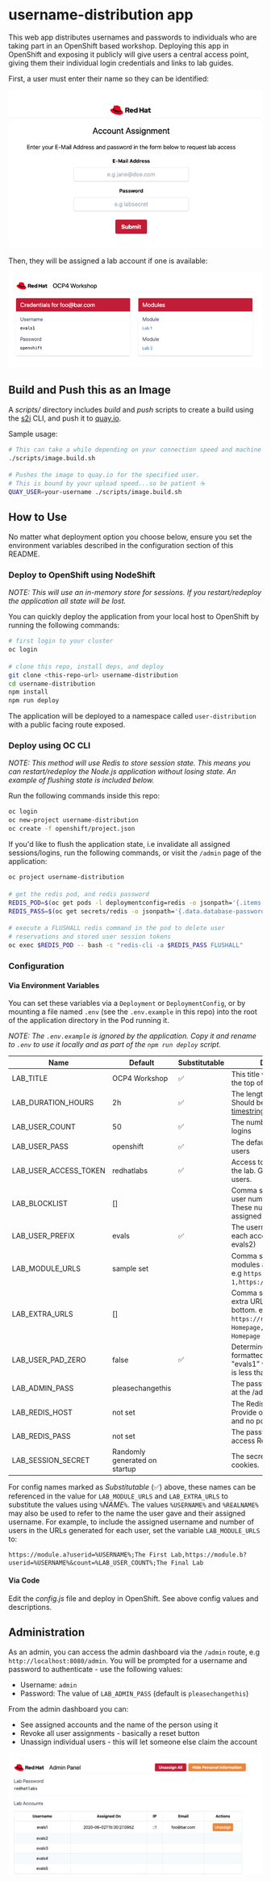 # username-distribution app

This web app distributes usernames and passwords to individuals who are taking part in an OpenShift based workshop. Deploying this app in OpenShift and exposing it publicly will give users a central access point, giving them their individual login credentials and links to lab guides.

First, a user must enter their name so they can be identified:

![Request Account](screens/account-request.png)

Then, they will be assigned a lab account if one is available:

![Home Screen](screens/home.png)

## Build and Push this as an Image

A *scripts/* directory includes *build* and *push* scripts to create a build
using the [s2i](https://github.com/openshift/source-to-image) CLI, and push it
to [quay.io](https;//quay.io).

Sample usage:

```bash
# This can take a while depending on your connection speed and machine specs
./scripts/image.build.sh

# Pushes the image to quay.io for the specified user.
# This is bound by your upload speed...so be patient ☕
QUAY_USER=your-username ./scripts/image.build.sh
```

## How to Use

No matter what deployment option you choose below, ensure you set the
environment variables described in the configuration section of this README.

### Deploy to OpenShift using NodeShift

*NOTE: This will use an in-memory store for sessions. If you restart/redeploy the application all state will be lost.*

You can quickly deploy the application from your local host to OpenShift by running the following commands:

```bash
# first login to your cluster
oc login

# clone this repo, install deps, and deploy
git clone <this-repo-url> username-distribution
cd username-distribution
npm install
npm run deploy
```

The application will be deployed to a namespace called `user-distribution` with a public facing route exposed.

### Deploy using OC CLI

*NOTE: This method will use Redis to store session state. This means you can restart/redeploy the Node.js application without losing state. An example of flushing state is included below.*

Run the following commands inside this repo:

```bash
oc login
oc new-project username-distribution
oc create -f openshift/project.json
```

If you'd like to flush the application state, i.e invalidate all assigned
sessions/logins, run the following commands, or visit the `/admin` page of
the application:

```bash
oc project username-distribution

# get the redis pod, and redis password
REDIS_POD=$(oc get pods -l deploymentconfig=redis -o jsonpath='{.items[0].metadata.name}')
REDIS_PASS=$(oc get secrets/redis -o jsonpath='{.data.database-password}' | base64 -D)

# execute a FLUSHALL redis command in the pod to delete user
# reservations and stored user session tokens
oc exec $REDIS_POD -- bash -c "redis-cli -a $REDIS_PASS FLUSHALL"
```

### Configuration

#### Via Environment Variables

You can set these variables via a `Deployment` or `DeploymentConfig`, or by mounting a file named `.env` (see the `.env.example` in this repo) into the root of the application directory in the Pod running it.

*NOTE: The `.env.example` is ignored by the application. Copy it and rename to `.env` to use it locally and as part of the `npm run deploy` script.*

| Name | Default | Substitutable | Description |
| ---- | ------- | ------------- | ----------- |
| LAB_TITLE | OCP4 Workshop | ✅| This title will be displayed at the top of the page |
| LAB_DURATION_HOURS | 2h | ✅|  The length of the event. Should be in a format per [timestring docs](https://www.npmjs.com/package/timestring) |
| LAB_USER_COUNT | 50 | ✅|  The number of available user logins |
| LAB_USER_PASS | openshift | ✅|  The default password for all users |
| LAB_USER_ACCESS_TOKEN | redhatlabs | ✅|  Access token required to join the lab. Give this to your users. |
| LAB_BLOCKLIST | [] | | Comma separated list of user numbers to block off. These numbers will not be assigned |
| LAB_USER_PREFIX | evals | ✅| The username prefix for each account (eg. evals1, evals2) |
| LAB_MODULE_URLS | sample set | | Comma separated list of modules and module names, e.g `https://module.a;Lab 1,https://module.b;Lab2` |
| LAB_EXTRA_URLS | [] | | Comma separated list of extra URLs to display at the bottom. e.g. `https://redhat.com;Red Hat Homepage,http://ibm.com;IBM Homepage`  |
| LAB_USER_PAD_ZERO | false | ✅| Determines if user should be formatted as evals01 or "evals1" when user number is less than 10 |
| LAB_ADMIN_PASS | pleasechangethis |   | The password used to login at the /admin URL |
| LAB_REDIS_HOST | not set | | The Redis instance to use. Provide only the hostname, and no port |
| LAB_REDIS_PASS | not set | | The password used to access Redis |
| LAB_SESSION_SECRET | Randomly generated on startup |  | The secret used to sign cookies. |

For config names marked as _Substitutable_ (✅) above, these names can be referenced in the value for `LAB_MODULE_URLS` and `LAB_EXTRA_URLS` to substitute the values using `%`_NAME_`%`. The values `%USERNAME%` and `%REALNAME%` may also be used to refer to the name the user gave and their assigned username. For example, to include the assigned username and number of users in the URLs generated for each user, set the variable `LAB_MODULE_URLS` to:

```
https://module.a?userid=%USERNAME%;The First Lab,https://module.b?userid=%USERNAME%&count=%LAB_USER_COUNT%;The Final Lab
```


#### Via Code

Edit the *config.js* file and deploy in OpenShift. See above config values and descriptions.

## Administration

As an admin, you can access the admin dashboard via the `/admin` route, e.g
`http://localhost:8080/admin`. You will be prompted for a username and password
to authenticate - use the following values:

* Username: `admin`
* Password: The value of `LAB_ADMIN_PASS` (default is `pleasechangethis`)

From the admin dashboard you can:

* See assigned accounts and the name of the person using it
* Revoke all user assignments - basically a reset button
* Unassign individual users - this will let someone else claim the account


![Admin Screen](screens/admin.png)
